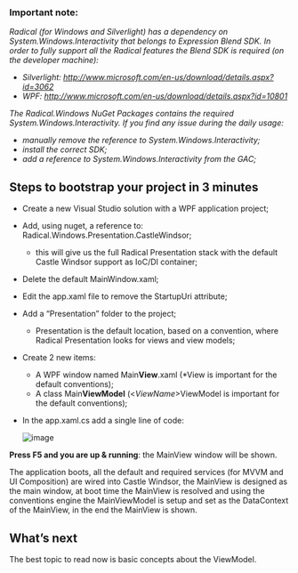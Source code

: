 ### Important note:

*Radical (for Windows and Silverlight) has a dependency on System.Windows.Interactivity that belongs to Expression Blend SDK.
In order to fully support all the Radical features the Blend SDK is required (on the developer machine):*

* *Silverlight: http://www.microsoft.com/en-us/download/details.aspx?id=3062*
* *WPF: http://www.microsoft.com/en-us/download/details.aspx?id=10801*

*The Radical.Windows NuGet Packages contains the required System.Windows.Interactivity. If you find any issue during the daily usage:*

* *manually remove the reference to System.Windows.Interactivity;*
* *install the correct SDK;*
* *add a reference to System.Windows.Interactivity from the GAC;*

## Steps to bootstrap your project in 3 minutes

* Create a new Visual Studio solution with a WPF application project;
* Add, using nuget, a reference to: Radical.Windows.Presentation.CastleWindsor;
	* this will give us the full Radical Presentation stack with the default Castle Windsor support as IoC/DI container;
* Delete the default MainWindow.xaml;
* Edit the app.xaml file to remove the StartupUri attribute;
* Add a “Presentation” folder to the project;
	* Presentation is the default location, based on a convention, where Radical Presentation looks for views and view models;
* Create 2 new items:
	* A WPF window named Main**View**.xaml (*View is important for the default conventions);
	* A class Main**ViewModel** (<*ViewName*>ViewModel is important for the default conventions);
* In the app.xaml.cs add a single line of code:

	![image](images/quickstart.png)

**Press F5 and you are up & running**: the MainView window will be shown.

The application boots, all the default and required services (for MVVM and UI Composition) are wired into Castle Windsor, the MainView is designed as the main window, at boot time the MainView is resolved and using the conventions engine the MainViewModel is setup and set as the DataContext of the MainView, in the end the MainView is shown.

## What’s next

The best topic to read now is basic concepts about the ViewModel.